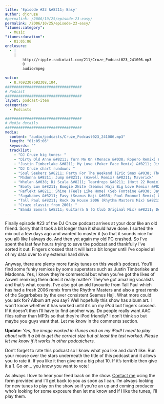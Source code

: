 ```yaml
---
title: 'Episode #23 &#8211; Easy'
author: djcruze
#permalink: /2006/10/25/episode-23-easy/
permalink: /2006/10/25/episode-23-easy/
"itunes:category":
  - Music
"itunes:duration":
  - 01:05:06
enclosure:
  - |
    |
        http://ripple.radiotail.com/211/Cruze_Podcast023_241006.mp3
        0
        audio/mpeg
        
votio:
  - 8.7692307692308,104,
###################################
# Podcast
###################################
layout: podcast-item
categories:
  - Podcasts

###################################
# Media details
###################################
media:
  content: "audio/podcasts/Cruze_Podcast023_241006.mp3"
  length: "01:05:06"
  keywords: ""
  tracklist:
    - "DJ Cruze big tunes: "
    - "Dirty Old Anne &#8211; Turn Me On (Menace &#038; Ropero Remix) &#8211; Loaded"
    - "Justin Timberlake &#8211; My Love (Poker Face Remix) &#8211; Jive"
    - "DJ Cruze chart rundown: "
    - "Soul Seekerz &#8211; Party For The Weekend (Eric Smax &#038; Thomas Gold Remix) &#8211; Positiva"
    - "Madonna &#8211; Jump &#8211; (Axwell Remix) &#8211; Maverick"
    - "Whelan &#038; Di Scala &#8211; Teardrops &#8211; (Hott 22 Remix) &#8211; AATW"
    - "Booty Luv &#8211; Boogie 2Nite (Seamus Haji Big Love Remix) &#8211; Hed Kandi"
    - "Reflekt &#8211; Shine (Feels Like Home) (Seb Fontaine &#038; Jay P Type Remix) &#8211; Mono-Type"
    - "Sugababes &#8211; Easy (Seamus Haji &#038; Paul Emanuel Remix) &#8211; Island"
    - "Tall Paul &#8211; Rock Da House 2006 (Rhythm Masters Mix) &#8211; AATW"
    - "Cruze classic from 2001: "
    - "Banda Sonora &#8211; Guitarra G (G Club Original Mix) &#8211; Defected"
---
```


Finally episode #23 of the DJ Cruze podcast arrives at your door like an old friend. Sorry that it took a bit longer than it should have done. I sorted the mix out a few days ago and wanted to master it (so that it sounds nice for you all) like I always do. And then yet again my old PC crashed. So I&#8217;ve spent the last few hours trying to save the podcast and thankfully I&#8217;ve sorted it out. Fingers crossed that it will last a bit longer until I&#8217;ve copied all of my data over to my external hard drive.

Anyway, there are plenty more funky tunes on this week&#8217;s podcast. You&#8217;ll find some funky remixes by some superstars such as Justin Timberlake and Madonna. Yes, I know they&#8217;re commercial but when you&#8217;ve got the likes of Axwell remixing them does it really matter? They&#8217;ve got amazing vocalists and that&#8217;s what counts. I&#8217;ve also got an old favourite from Tall Paul which has had a fresh 2006 remix from the Rhythm Masters and also a great remix of the Sugarbabes by the ever consistent Seamus Haji. What more could you ask for? Album art you say? Well hopefully this show has album art. I won&#8217;t know whether it has worked until it&#8217;s on my iPod but fingers crossed. If it doesn&#8217;t then I&#8217;ll have to find another way. Do people really want AAC files rather than MP3s so that they&#8217;re iPod friendly? I don&#8217;t think so but maybe you guys want that. Let me know in the comments section.

**Update:** *Yes, the image worked in iTunes and on my iPod! I need to play about with it a bit to get the correct size but at least the test worked. Please let me know if it works in other podcatchers.*

Don&#8217;t forget to rate this podcast so I know what you like and don&#8217;t like. Run your mouse over the stars underneath the title of this podcast and it allows you to rate it. If you like it then give me a big phat 10. If it&#8217;s terrible then give it a 1. Go on&#8230; you know you want to vote!

As always I love to hear your feed back on the show. [Contact me][1] using the form provided and I&#8217;ll get back to you as soon as I can. I&#8217;m always looking for new tunes to play on the show so if you&#8217;re an up and coming producer who&#8217;s looking for some exposure then let me know and if I like the tunes, I&#8217;ll play them.

 [1]: http://www.djcruze.co.uk/cms/contact/
 [2]: http://www.denisthemenace.de/
 [3]: http://www.loadedrecords.com/
 [4]: http://www.justintimberlake.com/
 [5]: http://www.soulseekerz.com/
 [6]: http://www.ericsmax.de/
 [7]: http://www.madonna.com/
 [8]: http://www.axwell.co.uk/
 [9]: http://www.maverick.com/
 [10]: http://www.deejaybooking.com/hott22
 [11]: http://www.aatw.com/
 [12]: http://www.biglovemusic.co.uk/
 [13]: http://www.hedkandi.com/
 [14]: http://www.sebfontaine.com/
 [15]: http://www.clubtype.com/mono-type/home.html
 [16]: http://www.sugababes.com/
 [17]: http://www.djtallpaul.com/
 [18]: http://www.defected.com/